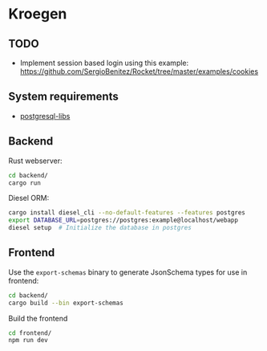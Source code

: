 # Kroegen


## TODO

- Implement session based login using this example: https://github.com/SergioBenitez/Rocket/tree/master/examples/cookies

## System requirements

- [postgresql-libs](https://archlinux.org/packages/extra/x86_64/postgresql-libs/)

## Backend

Rust webserver:
```bash
cd backend/
cargo run
```

Diesel ORM:
```bash
cargo install diesel_cli --no-default-features --features postgres
export DATABASE_URL=postgres://postgres:example@localhost/webapp
diesel setup  # Initialize the database in postgres
```


## Frontend

Use the `export-schemas` binary to generate JsonSchema types for use in frontend:
```bash
cd backend/
cargo build --bin export-schemas
```

Build the frontend
```bash
cd frontend/
npm run dev
```
